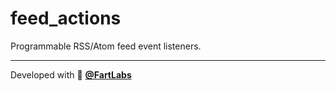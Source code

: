 # feed_actions

Programmable RSS/Atom feed event listeners.

---

Developed with 🧪 [**@FartLabs**](https://github.com/FartLabs)
